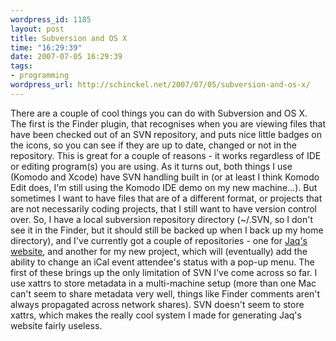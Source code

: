 ```yaml
--- 
wordpress_id: 1185
layout: post
title: Subversion and OS X
time: "16:29:39"
date: 2007-07-05 16:29:39
tags: 
- programming
wordpress_url: http://schinckel.net/2007/07/05/subversion-and-os-x/
---
```

There are a couple of cool things you can do with Subversion and OS X. The first is the Finder plugin, that recognises when you are viewing files that have been checked out of an SVN repository, and puts nice little badges on the icons, so you can see if they are up to date, changed or not in the repository. This is great for a couple of reasons - it works regardless of IDE or editing program(s) you are using. As it turns out, both things I use (Komodo and Xcode) have SVN handling built in (or at least I think Komodo Edit does, I'm still using the Komodo IDE demo on my new machine...). But sometimes I want to have files that are of a different format, or projects that are not necessarily coding projects, that I still want to have version control over. So, I have a local subversion repository directory (~/.SVN, so I don't see it in the Finder, but it should still be backed up when I back up my home directory), and I've currently got a couple of repositories - one for [Jaq's website][1], and another for my new project, which will (eventually) add the ability to change an iCal event attendee's status with a pop-up menu. The first of these brings up the only limitation of SVN I've come across so far. I use xattrs to store metadata in a multi-machine setup (more than one Mac can't seem to share metadata very well, things like Finder comments aren't always propagated across network shares). SVN doesn't seem to store xattrs, which makes the really cool system I made for generating Jaq's website fairly useless. 

   [1]: http://www.jaquiehagan.com

